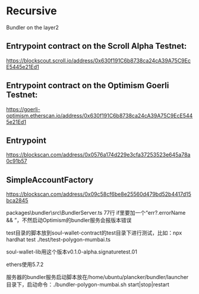 # Recursive

Bundler on the layer2

## Entrypoint contract on the Scroll Alpha Testnet: 
https://blockscout.scroll.io/address/0x630f191C6b8738ca24cA39A75C9EcE5445e21Ed1

## Entrypoint contract on the Optimism Goerli Testnet: 
https://goerli-optimism.etherscan.io/address/0x630f191C6b8738ca24cA39A75C9EcE5445e21Ed1



## Entrypoint
https://blockscan.com/address/0x0576a174d229e3cfa37253523e645a78a0c91b57

## SimpleAccountFactory
https://blockscan.com/address/0x09c58cf6be8e25560d479bd52b4417d15bca2845


packages\bundler\src\BundlerServer.ts 77行 if里要加一个“err?.errorName && ”，不然启动Optimism的bundler服务会报版本错误


test目录的脚本放到soul-wallet-contract的test目录下进行测试，比如：npx hardhat test ./test/test-polygon-mumbai.ts

soul-wallet-lib用这个版本v0.1.0-alpha.signaturetest.01

ethers使用5.7.2

服务器的bundler服务启动脚本放在/home/ubuntu/plancker/bundler/launcher目录下，启动命令：./bundler-polygon-mumbai.sh start|stop|restart